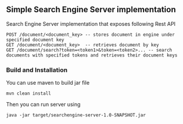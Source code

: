 ## Simple Search Engine Server implementation

Search Engine Server implementation that exposes following Rest API
```
POST /document/<document_key> -- stores document in engine under specified document key
GET /document/<document_key>  -- retrieves document by key
GET /document/search?token=<token1>&token=<token2>... -- search documents with specified tokens and retrieves their document keys
```

### Build and Installation
You can use maven to build jar file
```
mvn clean install
```
Then you can run server using
```
java -jar target/searchengine-server-1.0-SNAPSHOT.jar
```
